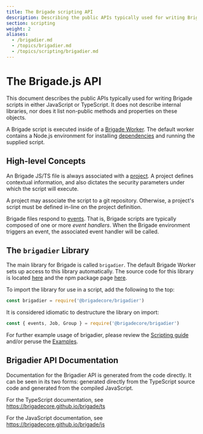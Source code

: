 ```yaml
---
title: The Brigade scripting API
description: Describing the public APIs typically used for writing Brigade scripts
section: scripting
weight: 2
aliases:
  - /brigadier.md
  - /topics/brigadier.md
  - /topics/scripting/brigadier.md
---
```


# The Brigade.js API

This document describes the public APIs typically used for writing Brigade
scripts in either JavaScript or TypeScript. It does not describe internal
libraries, nor does it list non-public methods and properties on these objects.

A Brigade script is executed inside of a [Brigade Worker]. The default worker
contains a Node.js environment for installing [dependencies] and running the
supplied script.

[Brigade Worker]: /topics/scripting/worker
[dependencies]: /topics/scripting/dependencies

## High-level Concepts

An Brigade JS/TS file is always associated with a [project]. A project
defines contextual information, and also dictates the security parameters
under which the script will execute.

A project may associate the script to a git repository. Otherwise, a project's
script must be defined in-line on the project definition.

Brigade files respond to [events]. That is, Brigade scripts are typically
composed of one or more _event handlers_. When the Brigade environment triggers
an event, the associated event handler will be called.

[project]: /topics/project-developers/projects
[events]: /topics/project-developers/events

## The `brigadier` Library

The main library for Brigade is called `brigadier`. The default Brigade Worker
sets up access to this library automatically. The source code for this library
is located [here][brigadier source code] and the npm package page
[here][brigadier npm page].

To import the library for use in a script, add the following to the top:

```javascript
const brigadier = require('@brigadecore/brigadier')
```

It is considered idiomatic to destructure the library on import:

```javascript
const { events, Job, Group } = require('@brigadecore/brigadier')
```

For further example usage of brigadier, please review the [Scripting guide]
and/or peruse the [Examples].

[brigadier source code]: https://github.com/brigadecore/brigade/tree/v2/v2/brigadier
[brigadier npm page]: https://www.npmjs.com/package/@brigadecore/brigadier
[Scripting guide]: /topics/scripting/guide
[Examples]: /topics/examples

## Brigadier API Documentation

Documentation for the Brigadier API is generated from the code directly. It can
be seen in its two forms: generated directly from the TypeScript source code
and generated from the compiled JavaScript.

For the TypeScript documentation, see https://brigadecore.github.io/brigade/ts

For the JavaScript documentation, see https://brigadecore.github.io/brigade/js